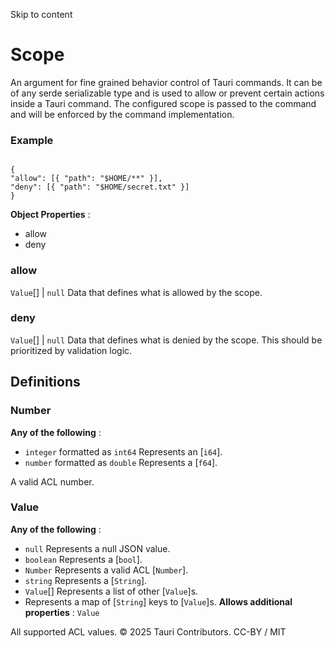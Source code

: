 Skip to content
# Scope
An argument for fine grained behavior control of Tauri commands.
It can be of any serde serializable type and is used to allow or prevent certain actions inside a Tauri command. The configured scope is passed to the command and will be enforced by the command implementation.
### Example
```

{
"allow": [{ "path": "$HOME/**" }],
"deny": [{ "path": "$HOME/secret.txt" }]
}

```

**Object Properties** :
  * allow
  * deny


### allow
`Value`[] | `null`
Data that defines what is allowed by the scope.
### deny
`Value`[] | `null`
Data that defines what is denied by the scope. This should be prioritized by validation logic.
## Definitions
### Number
**Any of the following** :
  * `integer` formatted as `int64` Represents an [`i64`].
  * `number` formatted as `double` Represents a [`f64`].


A valid ACL number.
### Value
**Any of the following** :
  * `null` Represents a null JSON value.
  * `boolean` Represents a [`bool`].
  * `Number` Represents a valid ACL [`Number`].
  * `string` Represents a [`String`].
  * `Value`[] Represents a list of other [`Value`]s.
  * Represents a map of [`String`] keys to [`Value`]s. **Allows additional properties** : `Value`


All supported ACL values.
© 2025 Tauri Contributors. CC-BY / MIT

